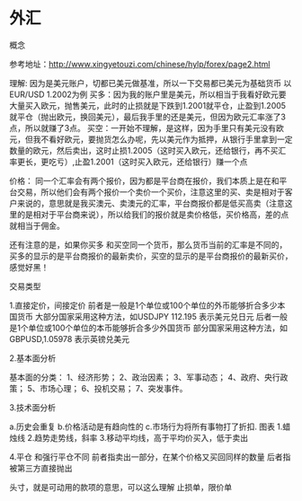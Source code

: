 # 外汇

概念

参考地址：http://www.xingyetouzi.com/chinese/hylp/forex/page2.html

理解: 
因为是美元账户，切都已美元做基准，所以一下交易都已美元为基础货币
以EUR/USD 1.2002为例
买多：因为我的账户里是美元，所以相当于我看好欧元要大量买入欧元，抛售美元，此时的止损就是下跌到1.2001就平仓，止盈到1.2005就平仓（抛出欧元，换回美元），最后我手里的还是美元，但因为欧元汇率涨了3点，所以就赚了3点。
买空：一开始不理解，是这样，因为手里只有美元没有欧元，但我不看好欧元，要抛货怎么办呢，先以美元作为抵押，从银行手里拿到一定数量的欧元，然后卖出，这时止损1.2005（这时买入欧元，还给银行，再不买汇率更长，更吃亏）,止盈1.2001（这时买入欧元，还给银行）赚一个点

价格：
同一个汇率会有两个报价，因为都是平台商在报价，我们本质上是在和平台交易，所以他们会有两个报价一个卖价一个买价，注意这里的买、卖是相对于客户来说的，意思就是我买澳元、卖澳元的汇率，平台商报价都是低买高卖（注意这里的是相对于平台商来说），所以给我们的报价就是卖价格低，买价格高，差的点就相当于佣金。

还有注意的是，如果你买多 和买空同一个货币，那么货币当前的汇率是不同的，买多的显示的是平台商报价的最新卖价，买空的显示的是平台商报价的最新买价，感觉好黑！

交易类型



1.直接定价，间接定价
前者是一般是1个单位或100个单位的外币能够折合多少本国货币
大部分国家采用这种方法，如USDJPY 112.195 表示美元兑日元
后者一般是1个单位或100个单位的本币能够折合多少外国货币
部分国家采用这种方法，如GBPUSD,1.05978 表示英镑兑美元

2.基本面分析

基本面的分类：
1、经济形势；
2、政治因素；
3、军事动态；
4、政府、央行政策；
5、市场心理；
6、投机交易；
7、突发事件。

3.技术面分析

 a.历史会重复
 b.价格活动是有趋向性的
 c.市场行为将所有事物打了折扣.
图表
1.蜡烛线
2.趋势走势线，斜率
3.移动平均线，高于平均价买入，低于卖出

4.平仓 和强行平仓不同
前者指卖出一部分，在某个价格又买回同样的数量
后者指被第三方直接抛出

头寸，就是可动用的款项的意思，可以这么理解
止损单，限价单